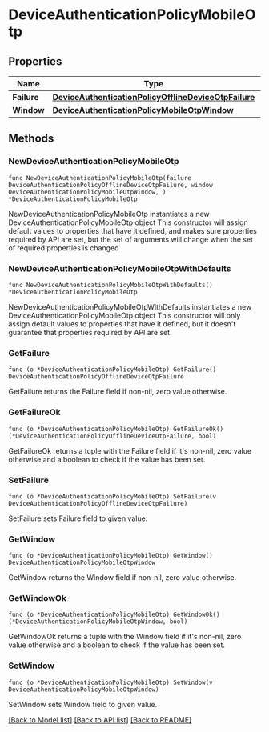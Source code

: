# DeviceAuthenticationPolicyMobileOtp

## Properties

Name | Type | Description | Notes
------------ | ------------- | ------------- | -------------
**Failure** | [**DeviceAuthenticationPolicyOfflineDeviceOtpFailure**](DeviceAuthenticationPolicyOfflineDeviceOtpFailure.md) |  | 
**Window** | [**DeviceAuthenticationPolicyMobileOtpWindow**](DeviceAuthenticationPolicyMobileOtpWindow.md) |  | 

## Methods

### NewDeviceAuthenticationPolicyMobileOtp

`func NewDeviceAuthenticationPolicyMobileOtp(failure DeviceAuthenticationPolicyOfflineDeviceOtpFailure, window DeviceAuthenticationPolicyMobileOtpWindow, ) *DeviceAuthenticationPolicyMobileOtp`

NewDeviceAuthenticationPolicyMobileOtp instantiates a new DeviceAuthenticationPolicyMobileOtp object
This constructor will assign default values to properties that have it defined,
and makes sure properties required by API are set, but the set of arguments
will change when the set of required properties is changed

### NewDeviceAuthenticationPolicyMobileOtpWithDefaults

`func NewDeviceAuthenticationPolicyMobileOtpWithDefaults() *DeviceAuthenticationPolicyMobileOtp`

NewDeviceAuthenticationPolicyMobileOtpWithDefaults instantiates a new DeviceAuthenticationPolicyMobileOtp object
This constructor will only assign default values to properties that have it defined,
but it doesn't guarantee that properties required by API are set

### GetFailure

`func (o *DeviceAuthenticationPolicyMobileOtp) GetFailure() DeviceAuthenticationPolicyOfflineDeviceOtpFailure`

GetFailure returns the Failure field if non-nil, zero value otherwise.

### GetFailureOk

`func (o *DeviceAuthenticationPolicyMobileOtp) GetFailureOk() (*DeviceAuthenticationPolicyOfflineDeviceOtpFailure, bool)`

GetFailureOk returns a tuple with the Failure field if it's non-nil, zero value otherwise
and a boolean to check if the value has been set.

### SetFailure

`func (o *DeviceAuthenticationPolicyMobileOtp) SetFailure(v DeviceAuthenticationPolicyOfflineDeviceOtpFailure)`

SetFailure sets Failure field to given value.


### GetWindow

`func (o *DeviceAuthenticationPolicyMobileOtp) GetWindow() DeviceAuthenticationPolicyMobileOtpWindow`

GetWindow returns the Window field if non-nil, zero value otherwise.

### GetWindowOk

`func (o *DeviceAuthenticationPolicyMobileOtp) GetWindowOk() (*DeviceAuthenticationPolicyMobileOtpWindow, bool)`

GetWindowOk returns a tuple with the Window field if it's non-nil, zero value otherwise
and a boolean to check if the value has been set.

### SetWindow

`func (o *DeviceAuthenticationPolicyMobileOtp) SetWindow(v DeviceAuthenticationPolicyMobileOtpWindow)`

SetWindow sets Window field to given value.



[[Back to Model list]](../README.md#documentation-for-models) [[Back to API list]](../README.md#documentation-for-api-endpoints) [[Back to README]](../README.md)


